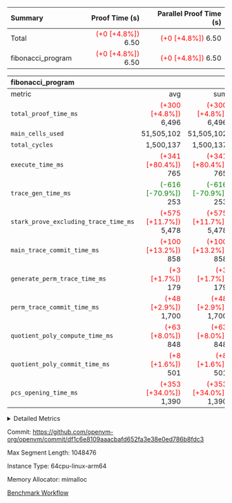 | Summary | Proof Time (s) | Parallel Proof Time (s) |
|:---|---:|---:|
| Total | <span style='color: red'>(+0 [+4.8%])</span> 6.50 | <span style='color: red'>(+0 [+4.8%])</span> 6.50 |
| fibonacci_program | <span style='color: red'>(+0 [+4.8%])</span> 6.50 | <span style='color: red'>(+0 [+4.8%])</span> 6.50 |


| fibonacci_program |||||
|:---|---:|---:|---:|---:|
|metric|avg|sum|max|min|
| `total_proof_time_ms ` | <span style='color: red'>(+300 [+4.8%])</span> 6,496 | <span style='color: red'>(+300 [+4.8%])</span> 6,496 | <span style='color: red'>(+300 [+4.8%])</span> 6,496 | <span style='color: red'>(+300 [+4.8%])</span> 6,496 |
| `main_cells_used     ` |  51,505,102 |  51,505,102 |  51,505,102 |  51,505,102 |
| `total_cycles        ` |  1,500,137 |  1,500,137 |  1,500,137 |  1,500,137 |
| `execute_time_ms     ` | <span style='color: red'>(+341 [+80.4%])</span> 765 | <span style='color: red'>(+341 [+80.4%])</span> 765 | <span style='color: red'>(+341 [+80.4%])</span> 765 | <span style='color: red'>(+341 [+80.4%])</span> 765 |
| `trace_gen_time_ms   ` | <span style='color: green'>(-616 [-70.9%])</span> 253 | <span style='color: green'>(-616 [-70.9%])</span> 253 | <span style='color: green'>(-616 [-70.9%])</span> 253 | <span style='color: green'>(-616 [-70.9%])</span> 253 |
| `stark_prove_excluding_trace_time_ms` | <span style='color: red'>(+575 [+11.7%])</span> 5,478 | <span style='color: red'>(+575 [+11.7%])</span> 5,478 | <span style='color: red'>(+575 [+11.7%])</span> 5,478 | <span style='color: red'>(+575 [+11.7%])</span> 5,478 |
| `main_trace_commit_time_ms` | <span style='color: red'>(+100 [+13.2%])</span> 858 | <span style='color: red'>(+100 [+13.2%])</span> 858 | <span style='color: red'>(+100 [+13.2%])</span> 858 | <span style='color: red'>(+100 [+13.2%])</span> 858 |
| `generate_perm_trace_time_ms` | <span style='color: red'>(+3 [+1.7%])</span> 179 | <span style='color: red'>(+3 [+1.7%])</span> 179 | <span style='color: red'>(+3 [+1.7%])</span> 179 | <span style='color: red'>(+3 [+1.7%])</span> 179 |
| `perm_trace_commit_time_ms` | <span style='color: red'>(+48 [+2.9%])</span> 1,700 | <span style='color: red'>(+48 [+2.9%])</span> 1,700 | <span style='color: red'>(+48 [+2.9%])</span> 1,700 | <span style='color: red'>(+48 [+2.9%])</span> 1,700 |
| `quotient_poly_compute_time_ms` | <span style='color: red'>(+63 [+8.0%])</span> 848 | <span style='color: red'>(+63 [+8.0%])</span> 848 | <span style='color: red'>(+63 [+8.0%])</span> 848 | <span style='color: red'>(+63 [+8.0%])</span> 848 |
| `quotient_poly_commit_time_ms` | <span style='color: red'>(+8 [+1.6%])</span> 501 | <span style='color: red'>(+8 [+1.6%])</span> 501 | <span style='color: red'>(+8 [+1.6%])</span> 501 | <span style='color: red'>(+8 [+1.6%])</span> 501 |
| `pcs_opening_time_ms ` | <span style='color: red'>(+353 [+34.0%])</span> 1,390 | <span style='color: red'>(+353 [+34.0%])</span> 1,390 | <span style='color: red'>(+353 [+34.0%])</span> 1,390 | <span style='color: red'>(+353 [+34.0%])</span> 1,390 |



<details>
<summary>Detailed Metrics</summary>

| group | num_segments | keygen_time_ms | commit_exe_time_ms |
| --- | --- | --- | --- |
| fibonacci_program | 1 | 353 | 5 | 

| group | air_name | quotient_deg | interactions | constraints |
| --- | --- | --- | --- | --- |
| fibonacci_program | AccessAdapterAir<16> | 2 | 5 | 14 | 
| fibonacci_program | AccessAdapterAir<2> | 2 | 5 | 14 | 
| fibonacci_program | AccessAdapterAir<32> | 2 | 5 | 14 | 
| fibonacci_program | AccessAdapterAir<4> | 2 | 5 | 14 | 
| fibonacci_program | AccessAdapterAir<64> | 2 | 5 | 14 | 
| fibonacci_program | AccessAdapterAir<8> | 2 | 5 | 14 | 
| fibonacci_program | BitwiseOperationLookupAir<8> | 2 | 2 | 4 | 
| fibonacci_program | MemoryMerkleAir<8> | 2 | 4 | 40 | 
| fibonacci_program | PersistentBoundaryAir<8> | 2 | 3 | 6 | 
| fibonacci_program | PhantomAir | 2 | 3 | 5 | 
| fibonacci_program | Poseidon2PeripheryAir<BabyBearParameters>, 1> | 2 | 1 | 286 | 
| fibonacci_program | ProgramAir | 1 | 1 | 4 | 
| fibonacci_program | RangeTupleCheckerAir<2> | 1 | 1 | 4 | 
| fibonacci_program | VariableRangeCheckerAir | 1 | 1 | 4 | 
| fibonacci_program | VmAirWrapper<Rv32BaseAluAdapterAir, BaseAluCoreAir<4, 8> | 2 | 19 | 43 | 
| fibonacci_program | VmAirWrapper<Rv32BaseAluAdapterAir, LessThanCoreAir<4, 8> | 2 | 17 | 39 | 
| fibonacci_program | VmAirWrapper<Rv32BaseAluAdapterAir, ShiftCoreAir<4, 8> | 2 | 23 | 90 | 
| fibonacci_program | VmAirWrapper<Rv32BranchAdapterAir, BranchEqualCoreAir<4> | 2 | 11 | 25 | 
| fibonacci_program | VmAirWrapper<Rv32BranchAdapterAir, BranchLessThanCoreAir<4, 8> | 2 | 13 | 41 | 
| fibonacci_program | VmAirWrapper<Rv32CondRdWriteAdapterAir, Rv32JalLuiCoreAir> | 2 | 10 | 22 | 
| fibonacci_program | VmAirWrapper<Rv32HintStoreAdapterAir, Rv32HintStoreCoreAir> | 2 | 15 | 17 | 
| fibonacci_program | VmAirWrapper<Rv32JalrAdapterAir, Rv32JalrCoreAir> | 2 | 16 | 20 | 
| fibonacci_program | VmAirWrapper<Rv32LoadStoreAdapterAir, LoadSignExtendCoreAir<4, 8> | 2 | 18 | 33 | 
| fibonacci_program | VmAirWrapper<Rv32LoadStoreAdapterAir, LoadStoreCoreAir<4> | 2 | 17 | 38 | 
| fibonacci_program | VmAirWrapper<Rv32MultAdapterAir, DivRemCoreAir<4, 8> | 2 | 25 | 88 | 
| fibonacci_program | VmAirWrapper<Rv32MultAdapterAir, MulHCoreAir<4, 8> | 2 | 24 | 38 | 
| fibonacci_program | VmAirWrapper<Rv32MultAdapterAir, MultiplicationCoreAir<4, 8> | 2 | 19 | 26 | 
| fibonacci_program | VmAirWrapper<Rv32RdWriteAdapterAir, Rv32AuipcCoreAir> | 2 | 11 | 15 | 
| fibonacci_program | VmConnectorAir | 2 | 3 | 9 | 

| group | air_name | segment | rows | prep_cols | perm_cols | main_cols | cells |
| --- | --- | --- | --- | --- | --- | --- | --- |
| fibonacci_program | AccessAdapterAir<8> | 0 | 64 |  | 24 | 17 | 2,624 | 
| fibonacci_program | BitwiseOperationLookupAir<8> | 0 | 65,536 | 3 | 8 | 2 | 655,360 | 
| fibonacci_program | MemoryMerkleAir<8> | 0 | 512 |  | 20 | 32 | 26,624 | 
| fibonacci_program | PersistentBoundaryAir<8> | 0 | 64 |  | 12 | 20 | 2,048 | 
| fibonacci_program | PhantomAir | 0 | 2 |  | 12 | 6 | 36 | 
| fibonacci_program | Poseidon2PeripheryAir<BabyBearParameters>, 1> | 0 | 256 |  | 8 | 300 | 78,848 | 
| fibonacci_program | ProgramAir | 0 | 4,096 |  | 8 | 10 | 73,728 | 
| fibonacci_program | RangeTupleCheckerAir<2> | 0 | 524,288 | 2 | 8 | 1 | 4,718,592 | 
| fibonacci_program | VariableRangeCheckerAir | 0 | 262,144 | 2 | 8 | 1 | 2,359,296 | 
| fibonacci_program | VmAirWrapper<Rv32BaseAluAdapterAir, BaseAluCoreAir<4, 8> | 0 | 1,048,576 |  | 80 | 36 | 121,634,816 | 
| fibonacci_program | VmAirWrapper<Rv32BaseAluAdapterAir, LessThanCoreAir<4, 8> | 0 | 524,288 |  | 40 | 37 | 40,370,176 | 
| fibonacci_program | VmAirWrapper<Rv32BaseAluAdapterAir, ShiftCoreAir<4, 8> | 0 | 2 |  | 52 | 53 | 210 | 
| fibonacci_program | VmAirWrapper<Rv32BranchAdapterAir, BranchEqualCoreAir<4> | 0 | 262,144 |  | 48 | 26 | 19,398,656 | 
| fibonacci_program | VmAirWrapper<Rv32BranchAdapterAir, BranchLessThanCoreAir<4, 8> | 0 | 8 |  | 56 | 32 | 704 | 
| fibonacci_program | VmAirWrapper<Rv32CondRdWriteAdapterAir, Rv32JalLuiCoreAir> | 0 | 131,072 |  | 44 | 18 | 8,126,464 | 
| fibonacci_program | VmAirWrapper<Rv32HintStoreAdapterAir, Rv32HintStoreCoreAir> | 0 | 4 |  | 36 | 26 | 248 | 
| fibonacci_program | VmAirWrapper<Rv32JalrAdapterAir, Rv32JalrCoreAir> | 0 | 16 |  | 36 | 28 | 1,024 | 
| fibonacci_program | VmAirWrapper<Rv32LoadStoreAdapterAir, LoadStoreCoreAir<4> | 0 | 32 |  | 72 | 40 | 3,584 | 
| fibonacci_program | VmAirWrapper<Rv32RdWriteAdapterAir, Rv32AuipcCoreAir> | 0 | 16 |  | 28 | 21 | 784 | 
| fibonacci_program | VmConnectorAir | 0 | 2 | 1 | 12 | 4 | 32 | 

| group | segment | trace_gen_time_ms | total_proof_time_ms | total_cycles | total_cells | stark_prove_excluding_trace_time_ms | quotient_poly_compute_time_ms | quotient_poly_commit_time_ms | perm_trace_commit_time_ms | pcs_opening_time_ms | main_trace_commit_time_ms | main_cells_used | generate_perm_trace_time_ms | execute_time_ms |
| --- | --- | --- | --- | --- | --- | --- | --- | --- | --- | --- | --- | --- | --- | --- |
| fibonacci_program | 0 | 253 | 6,496 | 1,500,137 | 197,453,854 | 5,478 | 848 | 501 | 1,700 | 1,390 | 858 | 51,505,102 | 179 | 765 | 

</details>


Commit: https://github.com/openvm-org/openvm/commit/df1c6e8109aaacbafd652fa3e38e0ed786b8fdc3

Max Segment Length: 1048476

Instance Type: 64cpu-linux-arm64

Memory Allocator: mimalloc

[Benchmark Workflow](https://github.com/openvm-org/openvm/actions/runs/12656234423)
